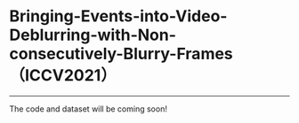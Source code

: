 # Bringing-Events-into-Video-Deblurring-with-Non-consecutively-Blurry-Frames （ICCV2021）

---

The code and dataset will be coming soon!
